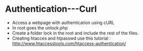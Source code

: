 Authentication---Curl
=====================

- Access a webpage with authentication using cURL
- In root goes the unlock.php 
- Create a folder lock in the root and include the rest of the files.
- Creating htacces and htpasswd use this tutorial : http://www.htaccesstools.com/htaccess-authentication/
